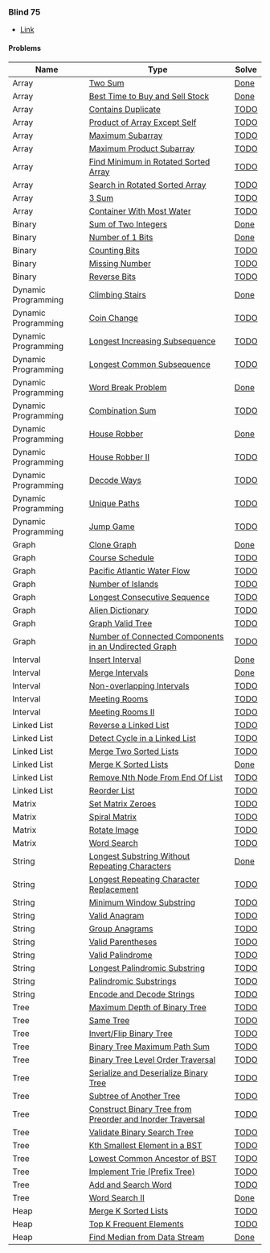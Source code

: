 
### Blind 75

- [Link](https://leetcode.com/discuss/general-discussion/460599/blind-75-leetcode-questions)

#### Problems

| Name | Type  | Solve |
| ---- | ---- | ----- |
| Array | [Two Sum](https://leetcode.com/problems/two-sum/) | [Done](https://github.com/tinselcity/experiments/blob/master/lc/two_sum/main.cc) |
| Array | [Best Time to Buy and Sell Stock](https://leetcode.com/problems/best-time-to-buy-and-sell-stock/) | [Done](https://github.com/tinselcity/experiments/blob/master/lc/best_time_buy_sell_stock/main.cc) |
| Array | [Contains Duplicate](https://leetcode.com/problems/contains-duplicate/) | [TODO](TODO) |
| Array | [Product of Array Except Self](https://leetcode.com/problems/product-of-array-except-self/) | [TODO](TODO) |
| Array | [Maximum Subarray](https://leetcode.com/problems/maximum-subarray/) | [TODO](TODO) |
| Array | [Maximum Product Subarray](https://leetcode.com/problems/maximum-product-subarray/) | [TODO](TODO) |
| Array | [Find Minimum in Rotated Sorted Array](https://leetcode.com/problems/find-minimum-in-rotated-sorted-array/) | [TODO](TODO) |
| Array | [Search in Rotated Sorted Array](https://leetcode.com/problems/search-in-rotated-sorted-array/) | [TODO](TODO) |
| Array | [3 Sum](https://leetcode.com/problems/3sum/) | [TODO](TODO) |
| Array | [Container With Most Water](https://leetcode.com/problems/container-with-most-water/) | [TODO](TODO) |
| Binary | [Sum of Two Integers](https://leetcode.com/problems/sum-of-two-integers/) | [Done](https://github.com/tinselcity/experiments/blob/master/lc/sum_two_integers/main.cc) |
| Binary | [Number of 1 Bits](https://leetcode.com/problems/number-of-1-bits/) | [Done](https://github.com/tinselcity/experiments/blob/master/lc/number_of_1_bits/main.cc) |
| Binary | [Counting Bits](https://leetcode.com/problems/counting-bits/) | [TODO](TODO) |
| Binary | [Missing Number](https://leetcode.com/problems/missing-number/) | [TODO](TODO) |
| Binary | [Reverse Bits](https://leetcode.com/problems/reverse-bits/) | [TODO](TODO) |
| Dynamic Programming | [Climbing Stairs](https://leetcode.com/problems/climbing-stairs/) | [Done](https://github.com/tinselcity/experiments/blob/master/lc/climbing_stairs/main.cc) |
| Dynamic Programming | [Coin Change](https://leetcode.com/problems/coin-change/) | [TODO](TODO) |
| Dynamic Programming | [Longest Increasing Subsequence](https://leetcode.com/problems/longest-increasing-subsequence/) | [TODO](TODO) |
| Dynamic Programming | [Longest Common Subsequence](https://leetcode.com/problems/longest-common-subsequence/) | [TODO](TODO) |
| Dynamic Programming | [Word Break Problem](https://leetcode.com/problems/word-break/) | [Done](https://github.com/tinselcity/experiments/blob/master/lc/word_break/main.cc) |
| Dynamic Programming | [Combination Sum](https://leetcode.com/problems/combination-sum-iv/) | [TODO](TODO) |
| Dynamic Programming | [House Robber](https://leetcode.com/problems/house-robber/) | [Done](https://github.com/tinselcity/experiments/blob/master/lc/house_robber/main.cc) |
| Dynamic Programming | [House Robber II](https://leetcode.com/problems/house-robber-ii/) | [TODO](TODO) |
| Dynamic Programming | [Decode Ways](https://leetcode.com/problems/decode-ways/) | [TODO](TODO) |
| Dynamic Programming | [Unique Paths](https://leetcode.com/problems/unique-paths/) | [TODO](TODO) |
| Dynamic Programming | [Jump Game](https://leetcode.com/problems/jump-game/) | [TODO](TODO) |
| Graph | [Clone Graph](https://leetcode.com/problems/clone-graph/) | [Done](https://github.com/tinselcity/experiments/blob/master/lc/clone_graph/main.cc) |
| Graph | [Course Schedule](https://leetcode.com/problems/course-schedule/) | [TODO](TODO) |
| Graph | [Pacific Atlantic Water Flow](https://leetcode.com/problems/pacific-atlantic-water-flow/) | [TODO](TODO) |
| Graph | [Number of Islands](https://leetcode.com/problems/number-of-islands/) | [TODO](TODO) |
| Graph | [Longest Consecutive Sequence](https://leetcode.com/problems/longest-consecutive-sequence/) | [TODO](TODO) |
| Graph | [Alien Dictionary](https://leetcode.com/problems/alien-dictionary/) | [TODO](TODO) |
| Graph | [Graph Valid Tree](https://leetcode.com/problems/graph-valid-tree/) | [TODO](TODO) |
| Graph | [Number of Connected Components in an Undirected Graph](https://leetcode.com/problems/number-of-connected-components-in-an-undirected-graph/) | [TODO](TODO) |
| Interval | [Insert Interval](https://leetcode.com/problems/insert-interval/) | [Done](https://github.com/tinselcity/experiments/blob/master/lc/insert_interval/main.cc) |
| Interval | [Merge Intervals](https://leetcode.com/problems/merge-intervals/) | [Done](https://github.com/tinselcity/experiments/blob/master/lc/merge_intervals/main.cc) |
| Interval | [Non-overlapping Intervals](https://leetcode.com/problems/non-overlapping-intervals/) | [TODO](TODO) |
| Interval | [Meeting Rooms](https://leetcode.com/problems/meeting-rooms/) | [TODO](TODO) |
| Interval | [Meeting Rooms II](https://leetcode.com/problems/meeting-rooms-ii/) | [TODO](TODO) |
| Linked List | [Reverse a Linked List](https://leetcode.com/problems/reverse-linked-list/) | [TODO](TODO) |
| Linked List | [Detect Cycle in a Linked List](https://leetcode.com/problems/linked-list-cycle/) | [TODO](TODO) |
| Linked List | [Merge Two Sorted Lists](https://leetcode.com/problems/merge-two-sorted-lists/) | [TODO](TODO) |
| Linked List | [Merge K Sorted Lists](https://leetcode.com/problems/merge-k-sorted-lists/) | [Done](https://github.com/tinselcity/experiments/blob/master/lc/merge_k_sorted_lists/main.cc) |
| Linked List | [Remove Nth Node From End Of List](https://leetcode.com/problems/remove-nth-node-from-end-of-list/) | [TODO](TODO) |
| Linked List | [Reorder List](https://leetcode.com/problems/reorder-list/) | [TODO](TODO) |
| Matrix | [Set Matrix Zeroes](https://leetcode.com/problems/set-matrix-zeroes/) | [TODO](TODO) |
| Matrix | [Spiral Matrix](https://leetcode.com/problems/spiral-matrix/) | [TODO](TODO) |
| Matrix | [Rotate Image](https://leetcode.com/problems/rotate-image/) | [TODO](TODO) |
| Matrix | [Word Search](https://leetcode.com/problems/word-search/) | [TODO](TODO) |
| String | [Longest Substring Without Repeating Characters](https://leetcode.com/problems/longest-substring-without-repeating-characters/) | [Done](https://github.com/tinselcity/experiments/blob/master/lc/longest_substring_wo_repeating_chars/main.cc) |
| String | [Longest Repeating Character Replacement](https://leetcode.com/problems/longest-repeating-character-replacement/) | [TODO](TODO) |
| String | [Minimum Window Substring](https://leetcode.com/problems/minimum-window-substring/) | [TODO](TODO) |
| String | [Valid Anagram](https://leetcode.com/problems/valid-anagram/) | [TODO](TODO) |
| String | [Group Anagrams](https://leetcode.com/problems/group-anagrams/) | [TODO](TODO) |
| String | [Valid Parentheses](https://leetcode.com/problems/valid-parentheses/) | [TODO](TODO) |
| String | [Valid Palindrome](https://leetcode.com/problems/valid-palindrome/) | [TODO](TODO) |
| String | [Longest Palindromic Substring](https://leetcode.com/problems/longest-palindromic-substring/) | [TODO](TODO) |
| String | [Palindromic Substrings](https://leetcode.com/problems/palindromic-substrings/) | [TODO](TODO) |
| String | [Encode and Decode Strings](https://leetcode.com/problems/encode-and-decode-strings/) | [TODO](TODO) |
| Tree | [Maximum Depth of Binary Tree](https://leetcode.com/problems/maximum-depth-of-binary-tree/) | [TODO](TODO) |
| Tree | [Same Tree](https://leetcode.com/problems/same-tree/) | [TODO](TODO) |
| Tree | [Invert/Flip Binary Tree](https://leetcode.com/problems/invert-binary-tree/) | [TODO](TODO) |
| Tree | [Binary Tree Maximum Path Sum](https://leetcode.com/problems/binary-tree-maximum-path-sum/) | [TODO](TODO) |
| Tree | [Binary Tree Level Order Traversal](https://leetcode.com/problems/binary-tree-level-order-traversal/) | [TODO](TODO) |
| Tree | [Serialize and Deserialize Binary Tree](https://leetcode.com/problems/serialize-and-deserialize-binary-tree/) | [TODO](TODO) |
| Tree | [Subtree of Another Tree](https://leetcode.com/problems/subtree-of-another-tree/) | [TODO](TODO) |
| Tree | [Construct Binary Tree from Preorder and Inorder Traversal](https://leetcode.com/problems/construct-binary-tree-from-preorder-and-inorder-traversal/) | [TODO](TODO) |
| Tree | [Validate Binary Search Tree](https://leetcode.com/problems/validate-binary-search-tree/) | [TODO](TODO) |
| Tree | [Kth Smallest Element in a BST](https://leetcode.com/problems/kth-smallest-element-in-a-bst/) | [TODO](TODO) |
| Tree | [Lowest Common Ancestor of BST](https://leetcode.com/problems/lowest-common-ancestor-of-a-binary-search-tree/) | [TODO](TODO) |
| Tree | [Implement Trie (Prefix Tree)](https://leetcode.com/problems/implement-trie-prefix-tree/) | [TODO](TODO) |
| Tree | [Add and Search Word](https://leetcode.com/problems/add-and-search-word-data-structure-design/) | [TODO](TODO) |
| Tree | [Word Search II](https://leetcode.com/problems/word-search-ii/) | [Done](https://github.com/tinselcity/experiments/blob/master/lc/word_search_ii/main.cc) |
| Heap | [Merge K Sorted Lists](https://leetcode.com/problems/merge-k-sorted-lists/) | [TODO](TODO) |
| Heap | [Top K Frequent Elements](https://leetcode.com/problems/top-k-frequent-elements/) | [TODO](TODO) |
| Heap | [Find Median from Data Stream](https://leetcode.com/problems/find-median-from-data-stream/) | [Done](https://github.com/tinselcity/experiments/blob/master/lc/find_median_data_stream/main.cc) |
